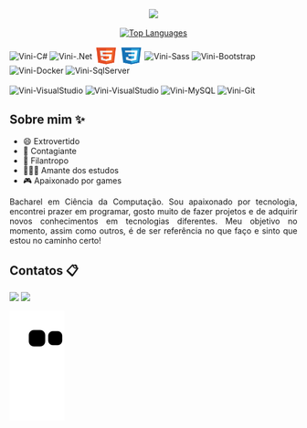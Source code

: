 <p align="center">
  <img src="https://readme-typing-svg.herokuapp.com/?size=24&duration=5000&color=DA4BA0&lines=Ol%C3%A1%2C+eu+sou+o+Vinicius!+%F0%9F%98%84%F0%9F%96%96%F0%9F%8F%BB;Bem+vindo+ao+meu+portf%C3%B3lio!;&font=Fira%20Code&center=false&width=400&height=50">
</p>

<div align="center">
  <a href="https://github.com/viniciushleandro">
 <a href="https://github.com/viniciushleandro" align="left"><img src="https://github-readme-stats.vercel.app/api/top-langs/?username=viniciushleandro&langs_count=10&title_color=0891b2&text_color=ffffff&icon_color=0891b2&bg_color=1c1917&hide_border=true&locale=en&custom_title=Top%20%Languages" alt="Top Languages" /></a>
</div>  
  

<div style="display: inline_block"><br>
  <img align="center" alt="Vini-C#" height="35" width="45" src="https://cdn.jsdelivr.net/gh/devicons/devicon/icons/csharp/csharp-original.svg"/>
  <img align="center" alt="Vini-.Net" height="30" width="40" src="https://cdn.jsdelivr.net/gh/devicons/devicon/icons/dot-net/dot-net-plain-wordmark.svg" />
  <img align="center" alt="Vini-HTML" height="30" width="40" src="https://raw.githubusercontent.com/devicons/devicon/master/icons/html5/html5-original.svg"/>
  <img align="center" alt="Vini-CSS" height="30" width="40" src="https://raw.githubusercontent.com/devicons/devicon/master/icons/css3/css3-original.svg"/>
  <img align="center" alt="Vini-Sass" height="30" width="40" src="https://cdn.jsdelivr.net/gh/devicons/devicon/icons/sass/sass-original.svg"/>
  <img align="center" alt="Vini-Bootstrap" height="30" width="40" src="https://cdn.jsdelivr.net/gh/devicons/devicon/icons/bootstrap/bootstrap-plain-wordmark.svg"/>
  <img align="center" alt="Vini-Docker" height="35" width="45" src="https://cdn.jsdelivr.net/gh/devicons/devicon/icons/docker/docker-original-wordmark.svg" />
  <img align="center" alt="Vini-SqlServer" height="50" width="50" src="https://www.svgrepo.com/show/303229/microsoft-sql-server-logo.svg" />
</div>
 <div style="display: inline_block"><br>
  <img align="center" alt="Vini-VisualStudio" height="30" width="40" src="https://cdn.jsdelivr.net/gh/devicons/devicon/icons/visualstudio/visualstudio-plain.svg" />
  <img align="center" alt="Vini-VisualStudio" height="30" width="40" src="https://cdn.jsdelivr.net/gh/devicons/devicon/icons/vscode/vscode-original.svg" />    
  <img align="center" alt="Vini-MySQL" height="35" width="35" src="https://www.vectorlogo.zone/logos/getpostman/getpostman-icon.svg" />
  <img align="center" alt="Vini-Git" height="30" width="40" src="https://cdn.jsdelivr.net/gh/devicons/devicon/icons/git/git-original.svg" />
</div>
  
## Sobre mim ✨
- 😄 Extrovertido
- 🤪 Contagiante
- 🤝 Filantropo
- 👨🏻‍💻 Amante dos estudos
- 🎮 Apaixonado por games

<p align="justify">Bacharel em Ciência da Computação. 
Sou apaixonado por tecnologia, encontrei prazer em programar, gosto muito de fazer projetos e de adquirir novos conhecimentos em tecnologias diferentes.
Meu objetivo no momento, assim como outros, é de ser referência no que faço e sinto que estou no caminho certo!</p>
  
## Contatos 📋

<div>
  <a href = "mailto:vinilean43@gmail.com"><img src="https://img.shields.io/badge/-Gmail-%23333?style=for-the-badge&logo=gmail&logoColor=white" target="_blank"></a>
  <a href="https://www.linkedin.com/in/vinicius-henrique-leandro-bbb5a61a6/" target="_blank"><img src="https://img.shields.io/badge/-LinkedIn-%230077B5?style=for-the-badge&logo=linkedin&logoColor=white" target="_blank"></a> 
  
  ![Snake animation](https://github.com/viniciushleandro/viniciushleandro/blob/output/github-contribution-grid-snake.svg)
</div>
